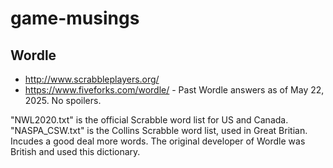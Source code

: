 # game-musings

## Wordle
- http://www.scrabbleplayers.org/ 
- https://www.fiveforks.com/wordle/ - Past Wordle answers as of May 22, 2025. No spoilers.

"NWL2020.txt" is the official Scrabble word list for US and Canada. "NASPA_CSW.txt" is the Collins Scrabble word list, used in Great Britian.
Incudes a good deal more words. The original developer of Wordle was British and used this dictionary.
